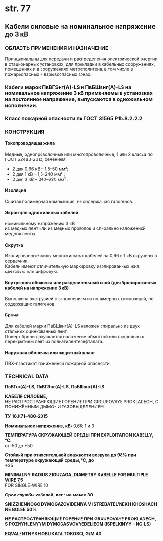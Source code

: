 # str. 77

## Кабели силовые на номинальное напряжение до 3 кВ

### ОБЛАСТЬ ПРИМЕНЕНИЯ И НАЗНА́ЧЕНИЕ  
Принципиальны для передачи и распределения электрической энергии в стационарных установках, для прокладки в кабельных сооружениях, помещениях и в сооружениях метрополитена, в том числе в пожароопасных и взрывоопасных зонах.

### Кабели марок ПвВГЭнг(А)-LS и ПвБШвнг(А)-LS на номинальное напряжение 3 кВ применяемы в установках на постоянное напряжение, выпускаются в одножильном исполнении.

### Класс пожарной опасности по ГОСТ 31565 P1b.8.2.2.2.

### КОНСТРУКЦИЯ  

#### Токопроводящая жила   
Медные, однопроволочные или многопроволочные, 1 или 2 класса по ГОСТ 22483-2012, сечением:
   * 2 для 0,66 кВ – 1,5–50 мм²;
   * 2 для 1 кВ – 1,5–240 мм² ; 
   * 2 для 3 кВ – 240–630 мм² . 

#### Изоляция    
Сшитая полимерная композиция, не содержащая галогенов.

#### Экран для одножильных кабелей   
номинальному напряжению 3 кВ   
из медных лент или из медных проволок и спирально наложенной медной ленты.

#### Скрутка     
Изолированные жилы многожильных кабелей на 0,66 и 1 кВ скручены в сердечник.  
Кабели имеют отличительную маркировку изолированных жил: цветовую или цифровую.

#### Внутренняя оболочка или разделительный слой (для бронированных кабелей на напряжение 3 кВ)      
Выполнена экструзией с заполнением из полимерных композиций, не содержащих галогенов.

#### Броня       
Для кабелей марки ПвБШвнг(А)-LS наложен спирально из двух стальных оцинкованных лент.  
Поверх брони допускается наложение обмоткой или продольно с перекрытием лент из полиэтилентерефталата.

#### Наружная оболочка или защитный шланг        
ПВХ-пластикат пониженной пожарной опасности.

### TECHNICAL DATA   

**ПвВГнг(А)-LS**, **ПвВГЭнг(А)-LS**, **ПвБШвнг(А)-LS**

**КАБЕЛЯ СИЛОВЫЕ,**  
НЕ РАСПРОСТРАНЯЮЩИЕ ГОРЕНИЕ ПРИ GROUPOVAYE PROKLADECH, С ПОНИЖЁННЫМ ДЫМО- И ГАЗОВЫДЕЛЕНИЕМ

**ТУ 16.К71-480-2015**
  
**Номинальное напряжение, кВ:** 0,66; 1 и 3  
  
**ТЕМПЕРАТУРА ОКРУЖАЮЩЕЙ СРЕДЫ ПРИ EXPLOITATION KABELLY, °C**:  
от–50 до +50 
  
**Стойкий при относительной влажности воздуха до 98% при температуре окружающей среды, °C, до**  
+35
  
**MINIMALNY RADIUS ZIGUZAGA, DIAMETRY KABELLE FOR MULTIPLE WIRE 7,5**  
FOR SINGLE-WIRE 10
    
**Срок службы кабелей, лет : не менее 30** 
    
**SNIZZHENNOGO DYMOGAZOVIDENIYA V ISTREBATEL'NEKH KHOSHACH NE BOLEE 50%**  
    
**НЕ РАСПРОСТРАНЯЮЩИЕ ГОРЕНИЕ ПРИ GROUPOVAYE PROKLADECH, S POZNYHLENYYM DYMOGASVOVYEDELIEOM (ISPELKINYY – NG-LS)**

**EQVALENTNYKH OBLIKATA TOKOSCI, G/M 40**  